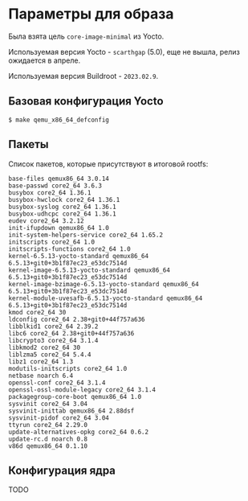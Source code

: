 # Параметры для образа

Была взята цель `core-image-minimal` из Yocto.

Используемая версия Yocto - `scarthgap` (5.0), еще не вышла, релиз ожидается в апреле.

Используемая версия Buildroot - `2023.02.9`.

## Базовая конфигурация Yocto

```ShellSession
$ make qemu_x86_64_defconfig
```

## Пакеты

Список пакетов, которые присутствуют в итоговой rootfs:
```
base-files qemux86_64 3.0.14
base-passwd core2_64 3.6.3
busybox core2_64 1.36.1
busybox-hwclock core2_64 1.36.1
busybox-syslog core2_64 1.36.1
busybox-udhcpc core2_64 1.36.1
eudev core2_64 3.2.12
init-ifupdown qemux86_64 1.0
init-system-helpers-service core2_64 1.65.2
initscripts core2_64 1.0
initscripts-functions core2_64 1.0
kernel-6.5.13-yocto-standard qemux86_64 6.5.13+git0+3b1f87ec23_e53dc7514d
kernel-image-6.5.13-yocto-standard qemux86_64 6.5.13+git0+3b1f87ec23_e53dc7514d
kernel-image-bzimage-6.5.13-yocto-standard qemux86_64 6.5.13+git0+3b1f87ec23_e53dc7514d
kernel-module-uvesafb-6.5.13-yocto-standard qemux86_64 6.5.13+git0+3b1f87ec23_e53dc7514d
kmod core2_64 30
ldconfig core2_64 2.38+git0+44f757a636
libblkid1 core2_64 2.39.2
libc6 core2_64 2.38+git0+44f757a636
libcrypto3 core2_64 3.1.4
libkmod2 core2_64 30
liblzma5 core2_64 5.4.4
libz1 core2_64 1.3
modutils-initscripts core2_64 1.0
netbase noarch 6.4
openssl-conf core2_64 3.1.4
openssl-ossl-module-legacy core2_64 3.1.4
packagegroup-core-boot qemux86_64 1.0
sysvinit core2_64 3.04
sysvinit-inittab qemux86_64 2.88dsf
sysvinit-pidof core2_64 3.04
ttyrun core2_64 2.29.0
update-alternatives-opkg core2_64 0.6.2
update-rc.d noarch 0.8
v86d qemux86_64 0.1.10
```

## Конфигурация ядра

TODO
